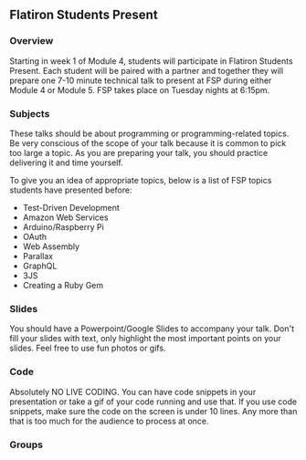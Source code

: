 ## Flatiron Students Present

### Overview
Starting in week 1 of Module 4, students will participate in Flatiron Students Present. Each student will be paired with a partner and together they will prepare one 7-10 minute technical talk to present at FSP during either Module 4 or Module 5. FSP takes place on Tuesday nights at 6:15pm.


### Subjects
These talks should be about programming or programming-related topics. Be very conscious of the scope of your talk because it is common to pick too large a topic. As you are preparing your talk, you should practice delivering it and time yourself.

To give you an idea of appropriate topics, below is a list of FSP topics students have presented before:
- Test-Driven Development
- Amazon Web Services
- Arduino/Raspberry Pi
- OAuth
- Web Assembly
- Parallax
- GraphQL
- 3JS
- Creating a Ruby Gem

### Slides
You should have a Powerpoint/Google Slides to accompany your talk. Don't fill your slides with text, only highlight the most important points on your slides. Feel free to use fun photos or gifs.

### Code
Absolutely NO LIVE CODING. You can have code snippets in your presentation or take a gif of your code running and use that. If you use code snippets, make sure the code on the screen is under 10 lines. Any more than that is too much for the audience to process at once.

### Groups
